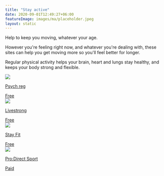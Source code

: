 ```yaml
---
title: "Stay active"
date: 2020-09-01T12:49:27+06:00
featureImage: images/ma/placeholder.jpeg
layout: static
---
```


Help to keep you moving, whatever your age.

However you're feeling right now, and whatever you're dealing with, these sites can help you get moving more so you'll feel better for longer.

Regular physical activity helps your brain, heart and lungs stay healthy, and keeps your body strong and flexible.

<a class="ma-link" href="https://www.psychreg.org/staying-fit-and-healthy-at-home/"><div class="ma-card"><div class="ma-icon"><img src ="/images/icon-check.png"/></div><div class="ma-name"><p>Psych reg</p></div><div class="ma-paid-text"><span>Free</span></div></div></a><a class="ma-link" href="https://www.livestrong.com/article/97879-stay-fit-/"><div class="ma-card"><div class="ma-icon"><img src ="/images/icon-check.png"/></div><div class="ma-name"><p>Livestrong</p></div><div class="ma-paid-text"><span>Free</span></div></div></a><a class="ma-link" href="https://www.stay.fit/blog/2021/9/16/13-ways-to-stay-fit-and-heatlhy"><div class="ma-card"><div class="ma-icon"><img src ="/images/icon-check.png"/></div><div class="ma-name"><p>Stay Fit</p></div><div class="ma-paid-text"><span>Free</span></div></div></a><a class="ma-link" href="https://www.awin1.com/cread.php?awinmid=6667&awinaffid=1198638&ued=https%3A%2F%2Fwww.prodirectsport.com%2Frunning%2F"><div class="ma-card"><div class="ma-icon"><img src ="/images/icon-pound.png"/></div><div class="ma-name"><p>Pro:Direct Sport</p></div><div class="ma-paid-text"><span>Paid</span></div></div></a>  

<br/><br/>







